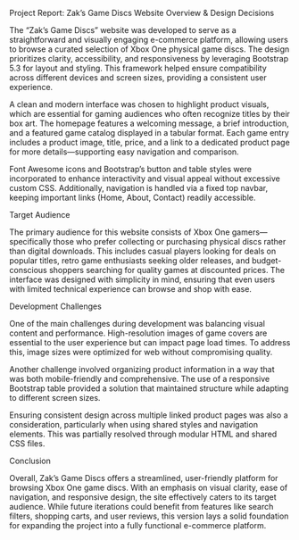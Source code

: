 Project Report: Zak’s Game Discs Website
Overview & Design Decisions

The “Zak’s Game Discs” website was developed to serve as a straightforward and visually engaging e-commerce platform, allowing users to browse a curated selection of Xbox One physical game discs. The design prioritizes clarity, accessibility, and responsiveness by leveraging Bootstrap 5.3 for layout and styling. This framework helped ensure compatibility across different devices and screen sizes, providing a consistent user experience.

A clean and modern interface was chosen to highlight product visuals, which are essential for gaming audiences who often recognize titles by their box art. The homepage features a welcoming message, a brief introduction, and a featured game catalog displayed in a tabular format. Each game entry includes a product image, title, price, and a link to a dedicated product page for more details—supporting easy navigation and comparison.

Font Awesome icons and Bootstrap’s button and table styles were incorporated to enhance interactivity and visual appeal without excessive custom CSS. Additionally, navigation is handled via a fixed top navbar, keeping important links (Home, About, Contact) readily accessible.

Target Audience

The primary audience for this website consists of Xbox One gamers—specifically those who prefer collecting or purchasing physical discs rather than digital downloads. This includes casual players looking for deals on popular titles, retro game enthusiasts seeking older releases, and budget-conscious shoppers searching for quality games at discounted prices. The interface was designed with simplicity in mind, ensuring that even users with limited technical experience can browse and shop with ease.

Development Challenges

One of the main challenges during development was balancing visual content and performance. High-resolution images of game covers are essential to the user experience but can impact page load times. To address this, image sizes were optimized for web without compromising quality.

Another challenge involved organizing product information in a way that was both mobile-friendly and comprehensive. The use of a responsive Bootstrap table provided a solution that maintained structure while adapting to different screen sizes.

Ensuring consistent design across multiple linked product pages was also a consideration, particularly when using shared styles and navigation elements. This was partially resolved through modular HTML and shared CSS files.

Conclusion

Overall, Zak’s Game Discs offers a streamlined, user-friendly platform for browsing Xbox One game discs. With an emphasis on visual clarity, ease of navigation, and responsive design, the site effectively caters to its target audience. While future iterations could benefit from features like search filters, shopping carts, and user reviews, this version lays a solid foundation for expanding the project into a fully functional e-commerce platform.
